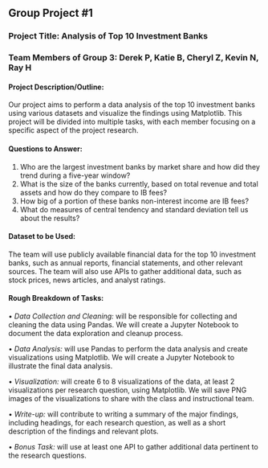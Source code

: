 ## Group Project #1

### Project Title: Analysis of Top 10 Investment Banks

### Team Members of Group 3: Derek P, Katie B, Cheryl Z, Kevin N, Ray H 

#### Project Description/Outline: 

Our project aims to perform a data analysis of the top 10 investment banks using various datasets and visualize the findings using Matplotlib. This project will be divided into multiple tasks, with each member focusing on a specific aspect of the project research. 

#### Questions to Answer:

1.	Who are the largest investment banks by market share and how did they trend during a five-year window?
2.	What is the size of the banks currently, based on total revenue and total assets and how do they compare to IB fees?
3.	How big of a portion of these banks non-interest income are IB fees?
4.	What do measures of central tendency and standard deviation tell us about the results?



#### Dataset to be Used:

The team will use publicly available financial data for the top 10 investment banks, such as annual reports, financial statements, and other relevant sources. The team will also use APIs to gather additional data, such as stock prices, news articles, and analyst ratings. 

#### Rough Breakdown of Tasks:

•	*Data Collection and Cleaning:* will be responsible for collecting and cleaning the data using Pandas. We will create a Jupyter Notebook to document the data exploration and cleanup process.

•	*Data Analysis:* will use Pandas to perform the data analysis and create visualizations using Matplotlib. We will create a Jupyter Notebook to illustrate the final data analysis.

•	*Visualization:* will create 6 to 8 visualizations of the data, at least 2 visualizations per research question, using Matplotlib. We will save PNG images of the visualizations to share with the class and instructional team.

•	*Write-up:* will contribute to writing a summary of the major findings, including headings, for each research question, as well as a short description of the findings and relevant plots.

•	*Bonus Task:* will use at least one API to gather additional data pertinent to the research questions.
